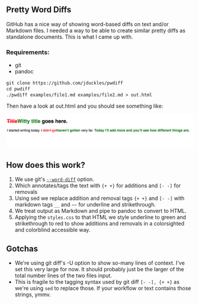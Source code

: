 ## Pretty Word Diffs

GitHub has a nice way of showing word-based diffs on text and/or Markdown files. I needed a way to be able to create similar pretty diffs as standalone documents. This is what I came up with.  

### Requirements:

* git
* pandoc 


```
git clone https://github.com/jduckles/pwdiff
cd pwdiff 
./pwdiff examples/file1.md examples/file2.md > out.html
```
Then have a look at out.html and you should see something like:

![Pretty diffs](https://github.com/jduckles/pwdiff/blob/master/example/output.png?raw=true)


## How does this work?

1. We use git's [`--word-diff`](https://git-scm.com/docs/git-diff#Documentation/git-diff.txt---word-diffltmodegt) option. 
2. Which annotates/tags the text with `{+ +}` for additions and `[- -]` for removals
3. Using sed we replace addition and removal tags `{+ +}` and `[- -]` with markdown tags `__` and `~~` for underline and strikethrough.
4. We treat output as Markdown and pipe to pandoc to convert to HTML. 
5. Applying the `styles.css` to that HTML we style underline to green and strikethrough to red to show additions and removals in a colorsighted and colorblind accessible way.

## Gotchas 

* We're using git diff's -U option to show so-many lines of context. I've set this very large for now. It should probably just be the larger of the total number lines of the two files input.
* This is fragile to the tagging syntax used by git diff ``[- -], {+ +}`` as we're using `sed` to replace those. If your workflow or text contains those strings, ymmv.
